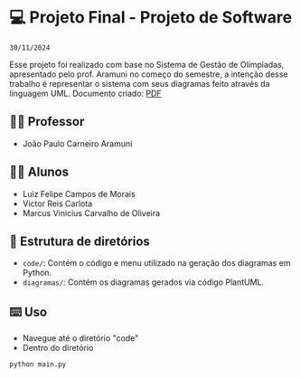 # 💻 Projeto Final - Projeto de Software

`30/11/2024`

Esse projeto foi realizado com base no Sistema de Gestão de Olímpiadas, apresentado pelo prof. Aramuni no começo do semestre, a intenção desse trabalho é representar o sistema com seus diagramas feito através da linguagem UML.
Documento criado: [PDF](<PDS - Projeto Final - SGO.pdf>)

## 👨‍🏫 Professor

- João Paulo Carneiro Aramuni

## 🧑‍🎓 Alunos

- Luiz Felipe Campos de Morais
- Victor Reis Carlota
- Marcus Vinicius Carvalho de Oliveira


## 📂 Estrutura de diretórios

- `code/`: Contém o código e menu utilizado na geração dos diagramas em Python.
- `diagramas/`: Contém os diagramas gerados via código PlantUML.

## ⌨️ Uso

- Navegue até o diretório "code"
- Dentro do diretório

```bash
python main.py
```
